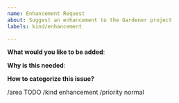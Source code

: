 ```yaml
---
name: Enhancement Request
about: Suggest an enhancement to the Gardener project
labels: kind/enhancement

---
```


**What would you like to be added**:

**Why is this needed**:

<!-- Please select area, kind, and priority for this issue. This helps the community categorizing it. -->
<!-- Replace below TODOs or exchange the existing identifiers with those that fit best in your opinion. -->
<!-- If multiple identifiers make sense you can also state the commands multiple times, e.g. -->
<!--   /area control-plane -->
<!--   /area auto-scaling -->
<!--   ... -->
**How to categorize this issue?**
<!-- "/area" identifiers:     audit-logging|auto-scaling|backup|certification|control-plane-migration|control-plane|cost|delivery|dev-productivity|disaster-recovery|documentation|high-availability|logging|metering|monitoring|networking|open-source|operations|ops-productivity|os|performance|quality|robustness|scalability|security|storage|testing|usability|user-management -->
<!-- "/kind" identifiers:     api-change|bug|cleanup|discussion|enhancement|epic|impediment|poc|post-mortem|question|regression|task|technical-debt|test -->
<!-- "/priority" identifiers: normal|critical|blocker -->
/area TODO
/kind enhancement
/priority normal
